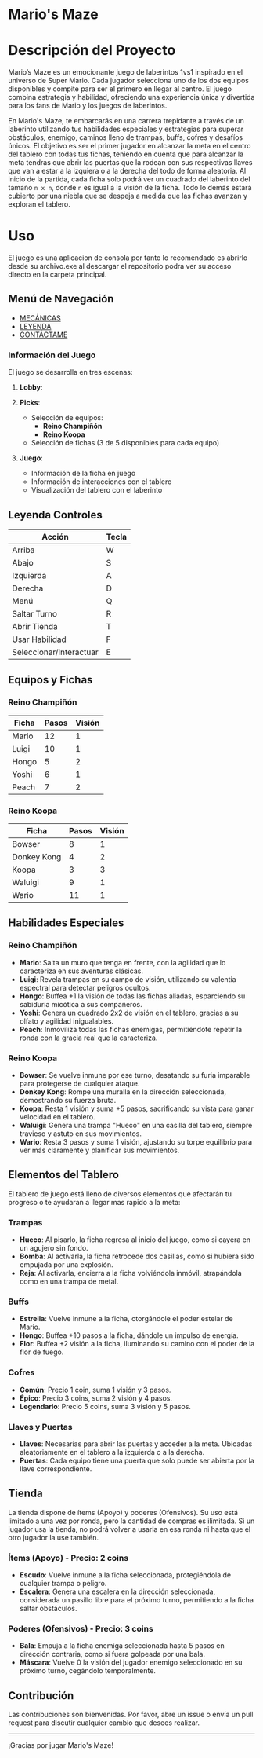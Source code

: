 
# Mario's Maze

# Descripción del Proyecto

Mario’s Maze es un emocionante juego de laberintos 1vs1 inspirado en el universo de Super Mario. Cada jugador selecciona uno de los dos equipos disponibles y compite para ser el primero en llegar al centro. El juego combina estrategia y habilidad, ofreciendo una experiencia única y divertida para los fans de Mario y los juegos de laberintos.

En Mario's Maze, te embarcarás en una carrera trepidante a través de un laberinto utilizando tus habilidades especiales y estrategias para superar obstáculos, enemigo, caminos lleno de trampas, buffs, cofres y desafíos únicos. El objetivo es ser el primer jugador en alcanzar la meta en el centro del tablero con todas tus fichas, teniendo en cuenta que para alcanzar la meta tendras que abrir las puertas que la rodean con sus respectivas llaves que van a estar a la izquiera o a la derecha del todo de forma aleatoria. Al inicio de la partida, cada ficha solo podrá ver un cuadrado del laberinto del tamaño `n x n`, donde `n` es igual a la visión de la ficha. Todo lo demás estará cubierto por una niebla que se despeja a medida que las fichas avanzan y exploran el tablero.

# Uso

El juego es una aplicacion de consola por tanto lo recomendado es abrirlo desde su archivo.exe al descargar el repositorio podra ver su acceso directo en la carpeta principal.

## Menú de Navegación

- [MECÁNICAS](#información-del-juego)
- [LEYENDA](#leyenda-controles)
- [CONTÁCTAME](#contribución)

### Información del Juego
El juego se desarrolla en tres escenas:

1. **Lobby**:

2. **Picks**:
    - Selección de equipos:
        - **Reino Champiñón**
        - **Reino Koopa**
    - Selección de fichas (3 de 5 disponibles para cada equipo)
    
3. **Juego**:
    - Información de la ficha en juego
    - Información de interacciones con el tablero
    - Visualización del tablero con el laberinto

## Leyenda Controles

| **Acción**             | **Tecla** |
|------------------------|-----------|
| Arriba                 |     W     |
| Abajo                  |     S     |
| Izquierda              |     A     |
| Derecha                |     D     |
| Menú                   |     Q     |
| Saltar Turno           |     R     |
| Abrir Tienda           |     T     |
| Usar Habilidad         |     F     |
| Seleccionar/Interactuar|     E     |

## Equipos y Fichas

### Reino Champiñón

| Ficha       | Pasos | Visión |
|-------------|-------|--------|
| Mario       | 12    | 1      |
| Luigi       | 10    | 1      |
| Hongo       | 5     | 2      |
| Yoshi       | 6     | 1      |
| Peach       | 7     | 2      |

### Reino Koopa

| Ficha       | Pasos | Visión |
|-------------|-------|--------|
| Bowser      | 8     | 1      |
| Donkey Kong | 4     | 2      |
| Koopa       | 3     | 3      |
| Waluigi     | 9     | 1      |
| Wario       | 11    | 1      |

## Habilidades Especiales

### Reino Champiñón
- **Mario**: Salta un muro que tenga en frente, con la agilidad que lo caracteriza en sus aventuras clásicas.
- **Luigi**: Revela trampas en su campo de visión, utilizando su valentía espectral para detectar peligros ocultos.
- **Hongo**: Buffea +1 la visión de todas las fichas aliadas, esparciendo su sabiduría micótica a sus compañeros.
- **Yoshi**: Genera un cuadrado 2x2 de visión en el tablero, gracias a su olfato y agilidad inigualables.
- **Peach**: Inmoviliza todas las fichas enemigas, permitiéndote repetir la ronda con la gracia real que la caracteriza.

### Reino Koopa
- **Bowser**: Se vuelve inmune por ese turno, desatando su furia imparable para protegerse de cualquier ataque.
- **Donkey Kong**: Rompe una muralla en la dirección seleccionada, demostrando su fuerza bruta.
- **Koopa**: Resta 1 visión y suma +5 pasos, sacrificando su vista para ganar velocidad en el tablero.
- **Waluigi**: Genera una trampa "Hueco" en una casilla del tablero, siempre travieso y astuto en sus movimientos.
- **Wario**: Resta 3 pasos y suma 1 visión, ajustando su torpe equilibrio para ver más claramente y planificar sus movimientos.

## Elementos del Tablero

El tablero de juego está lleno de diversos elementos que afectarán tu progreso o te ayudaran a llegar mas rapido a la meta:

### Trampas
- **Hueco**: Al pisarlo, la ficha regresa al inicio del juego, como si cayera en un agujero sin fondo.
- **Bomba**: Al activarla, la ficha retrocede dos casillas, como si hubiera sido empujada por una explosión.
- **Reja**: Al activarla, encierra a la ficha volviéndola inmóvil, atrapándola como en una trampa de metal.

### Buffs
- **Estrella**: Vuelve inmune a la ficha, otorgándole el poder estelar de Mario.
- **Hongo**: Buffea +10 pasos a la ficha, dándole un impulso de energía.
- **Flor**: Buffea +2 visión a la ficha, iluminando su camino con el poder de la flor de fuego.

### Cofres
- **Común**: Precio 1 coin, suma 1 visión y 3 pasos.
- **Épico**: Precio 3 coins, suma 2 visión y 4 pasos.
- **Legendario**: Precio 5 coins, suma 3 visión y 5 pasos.

### Llaves y Puertas
- **Llaves**: Necesarias para abrir las puertas y acceder a la meta. Ubicadas aleatoriamente en el tablero a la izquierda o a la derecha.
- **Puertas**: Cada equipo tiene una puerta que solo puede ser abierta por la llave correspondiente.

## Tienda

La tienda dispone de ítems (Apoyo) y poderes (Ofensivos). Su uso está limitado a una vez por ronda, pero la cantidad de compras es ilimitada. Si un jugador usa la tienda, no podrá volver a usarla en esa ronda ni hasta que el otro jugador la use también.

### Ítems (Apoyo) - Precio: 2 coins
- **Escudo**: Vuelve inmune a la ficha seleccionada, protegiéndola de cualquier trampa o peligro.
- **Escalera**: Genera una escalera en la dirección seleccionada, considerada un pasillo libre para el próximo turno, permitiendo a la ficha saltar obstáculos.

### Poderes (Ofensivos) - Precio: 3 coins
- **Bala**: Empuja a la ficha enemiga seleccionada hasta 5 pasos en dirección contraria, como si fuera golpeada por una bala.
- **Máscara**: Vuelve 0 la visión del jugador enemigo seleccionado en su próximo turno, cegándolo temporalmente.

## Contribución

Las contribuciones son bienvenidas. Por favor, abre un issue o envía un pull request para discutir cualquier cambio que desees realizar.

---

¡Gracias por jugar Mario's Maze!
